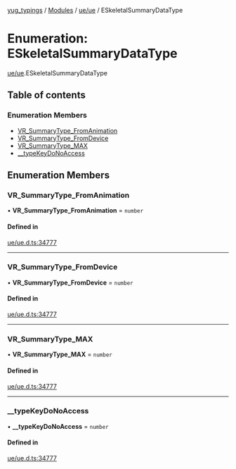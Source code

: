 [yug_typings](../README.md) / [Modules](../modules.md) / [ue/ue](../modules/ue_ue.md) / ESkeletalSummaryDataType

# Enumeration: ESkeletalSummaryDataType

[ue/ue](../modules/ue_ue.md).ESkeletalSummaryDataType

## Table of contents

### Enumeration Members

- [VR\_SummaryType\_FromAnimation](ue_ue.ESkeletalSummaryDataType.md#vr_summarytype_fromanimation)
- [VR\_SummaryType\_FromDevice](ue_ue.ESkeletalSummaryDataType.md#vr_summarytype_fromdevice)
- [VR\_SummaryType\_MAX](ue_ue.ESkeletalSummaryDataType.md#vr_summarytype_max)
- [\_\_typeKeyDoNoAccess](ue_ue.ESkeletalSummaryDataType.md#__typekeydonoaccess)

## Enumeration Members

### VR\_SummaryType\_FromAnimation

• **VR\_SummaryType\_FromAnimation** = `number`

#### Defined in

[ue/ue.d.ts:34777](https://github.com/YugMetaverse/yug_typings/blob/b7d9b19/ue/ue.d.ts#L34777)

___

### VR\_SummaryType\_FromDevice

• **VR\_SummaryType\_FromDevice** = `number`

#### Defined in

[ue/ue.d.ts:34777](https://github.com/YugMetaverse/yug_typings/blob/b7d9b19/ue/ue.d.ts#L34777)

___

### VR\_SummaryType\_MAX

• **VR\_SummaryType\_MAX** = `number`

#### Defined in

[ue/ue.d.ts:34777](https://github.com/YugMetaverse/yug_typings/blob/b7d9b19/ue/ue.d.ts#L34777)

___

### \_\_typeKeyDoNoAccess

• **\_\_typeKeyDoNoAccess** = `number`

#### Defined in

[ue/ue.d.ts:34777](https://github.com/YugMetaverse/yug_typings/blob/b7d9b19/ue/ue.d.ts#L34777)

